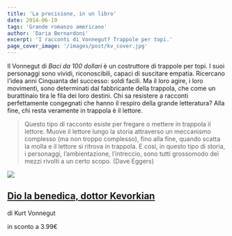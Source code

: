 ```yaml
---
title: 'La precisione, in un libro'
date: 2014-06-19
tags: 'Grande romanzo americano'
author: 'Daria Bernardoni'
excerpt: 'I racconti di Vonnegut? Trappole per topi.'
page_cover_image: '/images/post/kv_cover.jpg'
---
```

Il Vonnegut di <em>Baci da 100 dollari</em> è un costruttore di trappole per topi. I suoi personaggi sono vividi, riconoscibili, capaci di suscitare empatia. Ricercano l'idea anni Cinquanta del successo: soldi facili. Ma il loro agire, i loro movimenti, sono determinati dal fabbricante della trappola, che come un burattinaio tira le fila dei loro destini. Chi sa resistere a racconti perfettamente congegnati che hanno il respiro della grande letteratura? Alla fine, chi resta veramente in trappola è il lettore.

> Questo tipo di racconto esiste per fregare o mettere in trappola il lettore. Muove il lettore lungo la storia attraverso un meccanismo complesso (ma non troppo complesso), fino alla fine, quando scatta la molla e il lettore si ritrova in trappola. E così, in questo tipo di storia, i personaggi, l’ambientazione, l’intreccio, sono tutti grossomodo dei mezzi rivolti a un certo scopo. (Dave Eggers)

<div class="article__ebook_box">
  <div class="article__ebook_box__book">
    <a href="http://www.bookrepublic.it/book/9788876383298-baci-da-100-dollari/">
      <img src="/images/book/9788876383298.jpg">
    </a>
  </div>
  <div class="article__ebook_box__meta">
    <a href="http://www.bookrepublic.it/book/9788876383298-baci-da-100-dollari/">
      <h2>Dio la benedica, dottor Kevorkian</h2>
    </a>
    <p>di Kurt Vonnegut</p>
    <p>in sconto a 3.99&euro;</p>
  </div>
</div>

